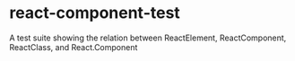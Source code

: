 # react-component-test
A test suite showing the relation between ReactElement, ReactComponent, ReactClass, and React.Component
